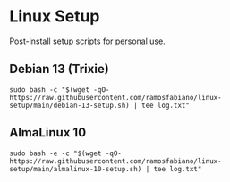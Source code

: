 # Linux Setup

Post-install setup scripts for personal use.


## Debian 13 (Trixie)

`sudo bash -c "$(wget -qO- https://raw.githubusercontent.com/ramosfabiano/linux-setup/main/debian-13-setup.sh) | tee log.txt"`


## AlmaLinux 10

`sudo bash -e -c "$(wget -qO- https://raw.githubusercontent.com/ramosfabiano/linux-setup/main/almalinux-10-setup.sh) | tee log.txt"`
